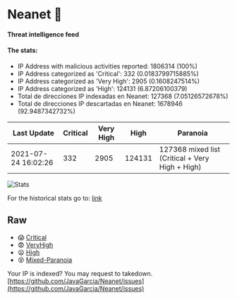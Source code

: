 # Neanet :hocho:
#### Threat intelligence feed
#### The stats:

- IP Address with malicious activities reported: 1806314 (100%)
- IP Address categorized as 'Critical':  332 (0.0183799715885%)
- IP Address categorized as 'Very High':  2905 (0.1608247514%)
- IP Address categorized as 'High':  124131 (6.87206100379)
- Total de direcciones IP indexadas en Neanet:  127368 (7.05126572678%)
- Total de direcciones IP descartadas en Neanet:  1678946 (92.9487342732%)

| Last Update | Critical | Very High | High | Paranoia |
| --- | --- | --- | --- | --- |
| 2021-07-24 16:02:26 | 332 | 2905 | 124131 | 127368 mixed list (Critical + Very High + High)|

![Stats](https://docs.google.com/spreadsheets/d/e/2PACX-1vSnaNMIXVabIpDJjufMlzH7poXnshF3mgd8Is1g9ytUEzVsP5my4Trn8f-xkoLLQ38xpL3HtmUexLo6/pubchart?oid=501124687&format=image)

For the historical stats go to: [link](/stats.csv)
## Raw
- :scream: [Critical](https://raw.githubusercontent.com/JavaGarcia/Neanet/master/blacklists/neanet_critical.txt)
- :fearful: [VeryHigh](https://raw.githubusercontent.com/JavaGarcia/Neanet/master/blacklists/neanet_veryHigh.txtt)
- :frowning: [High](https://raw.githubusercontent.com/JavaGarcia/Neanet/master/blacklists/neanet_high.txt)
- :dizzy_face: [Mixed-Paranoia](https://raw.githubusercontent.com/JavaGarcia/Neanet/master/blacklists/neanet_all.txt)


Your IP is indexed? You may request to takedown. [https://github.com/JavaGarcia/Neanet/issues](https://github.com/JavaGarcia/Neanet/issues)



















































































































































































































































































































































































































































































































































































































































































































































































































































































































































































































































































































































































































































































































































































































































































































































































































































































































































































































































































































































































































































































































































































































































































































































































































































































































































































































































































































































































































































































































































































































































































































































































































































































































































































































































































































































































































































































































































































































































































































































































































































































































































































































































































































































































































































































































































































































































































































































































































































































































































































































































































































































































































































































































































































































































































































































































































































































































































































































































































































































































































































































































































































































































































































































































































































































































































































































































































































































































































































































































































































































































































































































































































































































































































































































































































































































































































































































































































































































































































































































































